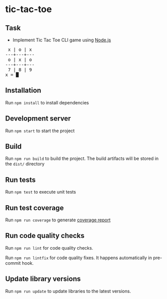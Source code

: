 # tic-tac-toe

## Task

- Implement Tic Tac Toe CLI game using [Node.js](https://nodejs.org/)

<pre>
 x | o | x
---+---+---
 o | x | o
---+---+---
 7 | 8 | 9
x = █
</pre>

## Installation

Run `npm install` to install dependencies

## Development server

Run `npm start` to start the project

## Build

Run `npm run build` to build the project. The build artifacts will be stored in the `dist/` directory

## Run tests

Run `npm test` to execute unit tests

## Run test coverage

Run `npm run coverage` to generate [coverage report](./coverage/lcov-report/index.html)

## Run code quality checks

Run `npm run lint` for code quality checks.

Run `npm run lintfix` for code quality fixes. It happens automatically in pre-commit hook.

## Update library versions

Run `npm run update` to update libraries to the latest versions.
